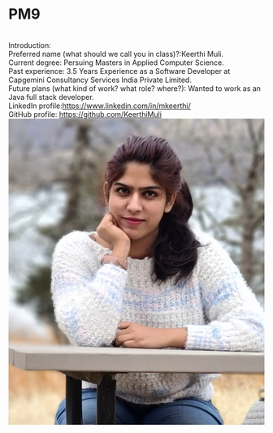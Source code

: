 # PM9
<br>Introduction:
<br>Preferred name (what should we call you in class)?:Keerthi Muli.
<br>Current degree: Persuing Masters in Applied Computer Science.
<br>Past experience: 3.5 Years Experience as a Software Developer at Capgemini Consultancy Services India Private Limited.
<br>Future plans (what kind of work? what role? where?): Wanted to work as an Java full stack developer.
<br>LinkedIn profile:https://www.linkedin.com/in/mkeerthi/
<br>GitHub profile: https://github.com/KeerthiMuli
<br>![Photo](https://github.com/KeerthiMuli/PM9/blob/main/Photo.jpg)
